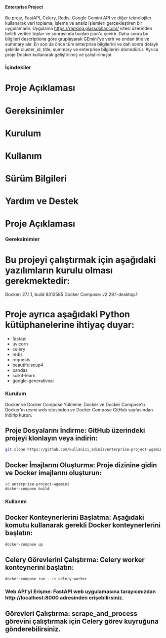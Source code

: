#### Enterprise Project
Bu proje, FastAPI, Celery, Redis, Google Gemini API ve diğer teknolojiler kullanarak veri toplama, 
işleme ve analiz işlemleri gerçekleştiren bir uygulamadır. Uygulama https://ranking.glassdollar.com/ sitesi üzerinden 
belirli verileri toplar ve sonrasında bunları json'a çevirir. Daha sonra bu bilgileri descriptiona göre gruplayarak
GEmini'ye verir ve ondan title ve summary alır. En son da önce tüm enterprise bilgilerini ve dah sonra detaylı
şekilde cluster_id, title, summary ve enterprise bilgilerini dömndürür.
Ayrıca proje Docker kullanarak geliştirilmiş ve çalıştırılmıştır.

### İçindekiler
# Proje Açıklaması
# Gereksinimler
# Kurulum
# Kullanım
# Sürüm Bilgileri
# Yardım ve Destek
# Proje Açıklaması

### Gereksinimler
# Bu projeyi çalıştırmak için aşağıdaki yazılımların kurulu olması gerekmektedir:

Docker: 27.1.1, build 6312585
Docker Compose: v2.29.1-desktop.1
# Proje ayrıca aşağıdaki Python kütüphanelerine ihtiyaç duyar:

 - fastapi
 - uvicorn
 - celery
 - redis
 - requests
 - beautifulsoup4
 - pandas
 - scikit-learn
 - google-generativeai

### Kurulum
Docker ve Docker Compose Yükleme: Docker ve Docker Compose'u Docker'ın resmi web sitesinden ve Docker Compose GitHub sayfasından indirip kurun.

## Proje Dosyalarını İndirme: GitHub üzerindeki projeyi klonlayın veya indirin:

```bash
git clone https://github.com/kullanici_adiniz/enterprise-project-wgemini.git
```

## Docker İmajlarını Oluşturma: Proje dizinine gidin ve Docker imajlarını oluşturun:
```bash
cd enterprise-project-wgemini
docker-compose build
```

### Kullanım
## Docker Konteynerlerini Başlatma: Aşağıdaki komutu kullanarak gerekli Docker konteynerlerini başlatın:

```bash
docker-compose up
```

## Celery Görevlerini Çalıştırma: Celery worker konteynerini başlatın:

```bash
docker-compose run --rm celery-worker
```
### Web API'yi Erişme: FastAPI web uygulamasına tarayıcınızdan http://localhost:8000 adresinden erişebilirsiniz.

## Görevleri Çalıştırma: scrape_and_process görevini çalıştırmak için Celery görev kuyruğuna gönderebilirsiniz.
